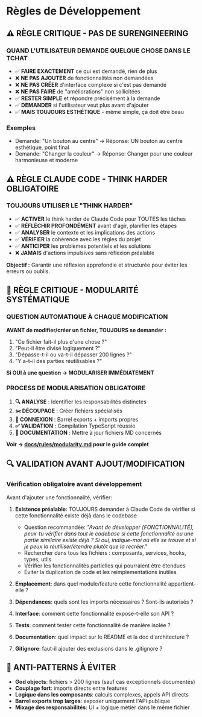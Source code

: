 # Règles de Développement

## ⚠️ RÈGLE CRITIQUE - PAS DE SURENGINEERING

### QUAND L'UTILISATEUR DEMANDE QUELQUE CHOSE DANS LE TCHAT
- ✅ **FAIRE EXACTEMENT** ce qui est demandé, rien de plus
- ❌ **NE PAS AJOUTER** de fonctionnalités non demandées
- ❌ **NE PAS CRÉER** d'interface complexe si c'est pas demandé
- ❌ **NE PAS FAIRE** de "améliorations" non sollicitées
- ✅ **RESTER SIMPLE** et répondre précisément à la demande
- ✅ **DEMANDER** si l'utilisateur veut plus avant d'ajouter
- ✅ **MAIS TOUJOURS ESTHÉTIQUE** - même simple, ça doit être beau

### Exemples
- Demande: "Un bouton au centre" → Réponse: UN bouton au centre esthétique, point final
- Demande: "Changer la couleur" → Réponse: Changer pour une couleur harmonieuse et moderne

## ⚠️ RÈGLE CLAUDE CODE - THINK HARDER OBLIGATOIRE

### TOUJOURS UTILISER LE "THINK HARDER"
- ✅ **ACTIVER** le think harder de Claude Code pour TOUTES les tâches
- ✅ **RÉFLÉCHIR PROFONDÉMENT** avant d'agir, planifier les étapes
- ✅ **ANALYSER** le contexte et les implications des actions
- ✅ **VÉRIFIER** la cohérence avec les règles du projet
- ✅ **ANTICIPER** les problèmes potentiels et les solutions
- ❌ **JAMAIS** d'actions impulsives sans réflexion préalable

**Objectif :** Garantir une réflexion approfondie et structurée pour éviter les erreurs ou oublis.

## 🔄 RÈGLE CRITIQUE - MODULARITÉ SYSTÉMATIQUE

### QUESTION AUTOMATIQUE À CHAQUE MODIFICATION
**AVANT de modifier/créer un fichier, TOUJOURS se demander :**
1. "Ce fichier fait-il plus d'une chose ?"
2. "Peut-il être divisé logiquement ?"
3. "Dépasse-t-il ou va-t-il dépasser 200 lignes ?"
4. "Y a-t-il des parties réutilisables ?"

**Si OUI à une question → MODULARISER IMMÉDIATEMENT**

### PROCESS DE MODULARISATION OBLIGATOIRE
1. **🔍 ANALYSE** : Identifier les responsabilités distinctes
2. **✂️ DÉCOUPAGE** : Créer fichiers spécialisés
3. **🔗 CONNEXION** : Barrel exports + imports propres
4. **✅ VALIDATION** : Compilation TypeScript réussie
5. **📝 DOCUMENTATION** : Mettre à jour fichiers MD concernés

**Voir → [docs/rules/modularity.md](modularity.md) pour le guide complet**

## 🔍 VALIDATION AVANT AJOUT/MODIFICATION

### Vérification obligatoire avant développement
Avant d'ajouter une fonctionnalité, vérifier:

1. **Existence préalable**: TOUJOURS demander à Claude Code de vérifier si cette fonctionnalité existe déjà dans le codebase
   - Question recommandée: *"Avant de développer [FONCTIONNALITÉ], peux-tu vérifier dans tout le codebase si cette fonctionnalité ou une partie similaire existe déjà ? Si oui, indique-moi où elle se trouve et si je peux la réutiliser/étendre plutôt que la recréer."*
   - Rechercher dans tous les fichiers : composants, services, hooks, types, utils
   - Vérifier les fonctionnalités partielles qui pourraient être étendues
   - Éviter la duplication de code et les reimplementations inutiles

2. **Emplacement**: dans quel module/feature cette fonctionnalité appartient-elle ?
3. **Dépendances**: quels sont les imports nécessaires ? Sont-ils autorisés ?
4. **Interface**: comment cette fonctionnalité expose-t-elle son API ?
5. **Tests**: comment tester cette fonctionnalité de manière isolée ?
6. **Documentation**: quel impact sur le README et la doc d'architecture ?
7. **Gitignore**: faut-il ajouter des exclusions dans le .gitignore ?

## 🚫 ANTI-PATTERNS À ÉVITER

- **God objects**: fichiers > 200 lignes (sauf cas exceptionnels documentés)
- **Couplage fort**: imports directs entre features
- **Logique dans les composants**: calculs complexes, appels API directs
- **Barrel exports trop larges**: exposer uniquement l'API publique
- **Mixage des responsabilités**: UI + logique métier dans le même fichier